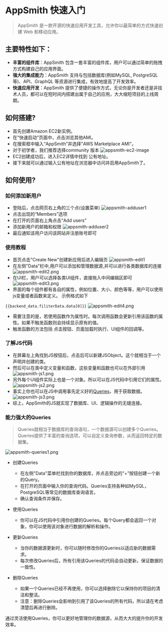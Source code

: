 # AppSmith 快速入门

> AppSmith 是一款开源的快速应用开发工具，允许你以最简单的方式快速创建 Web 和移动应用。

## 主要特性如下：

- **丰富的组件库**：AppSmith 包含一套丰富的组件库，用户可以通过简单的拖拽方式构建自己的应用界面。
- **强大的集成能力**：AppSmith 支持与包括数据库(例如MySQL, PostgreSQL等)、API、GraphQL 等资源进行集成，有效地提高了开发效率。
- **快速应用开发**：AppSmith 提供了便捷的操作方式，无论你是开发者还是非技术人员，都可以在短时间内搭建出属于自己的应用，大大缩短项目的上线周期。

## 如何搭建?

- 首先创建Amazon EC2新实例。
- 在“快速启动“页面中，点击浏览其他AMI。
- 在搜索框中输入“AppSmith”并选择"AWS Marketplace AMI"。
- 对于初学者，我们推荐选择community 版本
  ![appsmith-ec2-image](appsmith-ec2-image.png)
- EC2创建成功后，进入EC2详情中找到 公有地址。
- 接下来就可以通过输入公有地址在浏览器中访问并启用AppSmith了。

## 如何使用?

### 如何添加新用户

- 登陆后，点击网页右上角的三个点(设置菜单)
  ![appsmith-adduser1](appsmith-adduser1.png)
- 点击出现的“Members”选项
- 在打开的页面右上角点击“Add users”
- 添加新用户的邮箱和权限
  ![appsmith-adduser2](appsmith-adduser2.png)
- 最后通知该用户访问该网站并注册账号即可

### 使用教程

- 首页点击"Create New"创建新应用后进入编辑页
  ![appsmith-edit1](appsmith-edit1.png)
- 在左侧"Data"栏中,用户可以添加和管理数据源,并可以进行各类数据库的连接
  ![appsmith-edit2.png](appsmith-edit2.png)
- 在UI栏，用户可以选择各类UI组件，直接拖入中间编辑区即可
  ![appsmith-edit3.png](appsmith-edit3.png)
- 界面的每个组件都有各自的属性，例如位置、大小、颜色等等，用户可以使用js变量或者函数来定义。 示例格式如下

<code>{{backend_data.filiterData.data[0]}}</code>
![appsmith-edit4.png](appsmith-edit4.png)

- 需要注意的是，若使用函数作为属性时。每次调用函数会更新引用该函数的属性。如果不触发函数则会持续显示原有的值。
- 触发函数的方法包括 点击按钮、页面加载时执行、UI组件的回调等。

### 了解JS代码

- 在屏幕左上角找到JS按钮后，点击后可以新建JSObject。这个就相当于一个声明并创建的类。
- 然后可以在类中定义变量和函数，这些变量和函数也可以在外部引用
  ![appsmith-js1.png](appsmith-js1.png)
- 另外每个UI组件实际上也是一个对象。所以可以在JS代码中引用它们的属性。
  ![appsmith-js2.png](appsmith-js2.png)
- 事实上你也可以在JS中调用事先定义好的[Queries](#queries)，用于获取数据。
  ![appsmith-js3.png](appsmith-js3.png)
- 综上，AppSmith的JS就实现了数据库、UI、逻辑操作的无缝连接。

### 能力强大的Queries

> Queries就相当于数据库的查询语句，一个数据源可以创建多个Queries。Queries提供了丰富的查询选项，可以自定义查询参数，从而返回特定的数据集。

![appsmith-queries1.png](appsmith-queries1.png)

- 创建Queries
    - 在左侧"Data"菜单栏找到你的数据库，并点击旁边的"+”按钮创建一个新的Query。
    - 在打开的页面中输入你的查询代码。Queries支持各种如MySQL，PostgreSQL等常见的数据库查询语言。
    - 确认查询条件并保存。

- 使用Queries
    - 你可以在JS代码中引用你创建的Queries。每个Query都会返回一个对象，你可以使用该对象进行数据的解析和操作。

- 更新Queries
    - 当你的数据源更新时，你可以随时修改你的Queries以适应新的数据需求。
    - 每次修改Queries后，所有引用该Queries的代码会自动更新，保证数据的一致性。

- 删除Queries
    - 如果一个Queries已经不再使用，你可以选择删除它以保持你的项目的清洁和整洁。
    - 注意：删除Queries会影响到引用了该Queries的所有代码，所以请在考虑清楚后再进行删除。

通过灵活使用Queries，你可以更好地管理你的数据源，从而大大的提升你的开发效率。

